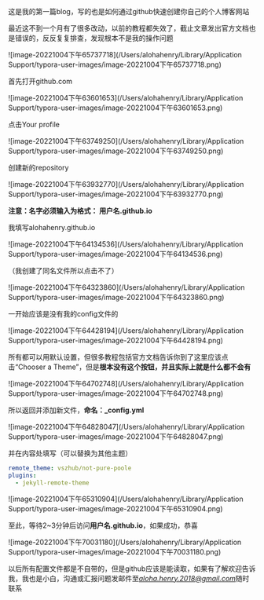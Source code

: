 这是我的第一篇blog，写的也是如何通过github快速创建你自己的个人博客网站

最近这不到一个月有了很多改动，以前的教程都失效了，截止文章发出官方文档也是错误的，反反复复排查，发现根本不是我的操作问题

![image-20221004下午65737718](/Users/alohahenry/Library/Application Support/typora-user-images/image-20221004下午65737718.png)

首先打开github.com

![image-20221004下午63601653](/Users/alohahenry/Library/Application Support/typora-user-images/image-20221004下午63601653.png)

点击Your profile

![image-20221004下午63749250](/Users/alohahenry/Library/Application Support/typora-user-images/image-20221004下午63749250.png)

创建新的repository

![image-20221004下午63932770](/Users/alohahenry/Library/Application Support/typora-user-images/image-20221004下午63932770.png)

**注意：名字必须输入为格式： 用户名.github.io**

我填写alohahenry.github.io

![image-20221004下午64134536](/Users/alohahenry/Library/Application Support/typora-user-images/image-20221004下午64134536.png)

（我创建了同名文件所以点击不了）

![image-20221004下午64323860](/Users/alohahenry/Library/Application Support/typora-user-images/image-20221004下午64323860.png)

一开始应该是没有我的config文件的

![image-20221004下午64428194](/Users/alohahenry/Library/Application Support/typora-user-images/image-20221004下午64428194.png)

所有都可以用默认设置，但很多教程包括官方文档告诉你到了这里应该点击“Chooser a Theme”，但是**根本没有这个按钮，并且实际上就是什么都不会有**

![image-20221004下午64702748](/Users/alohahenry/Library/Application Support/typora-user-images/image-20221004下午64702748.png)

所以返回并添加新文件，**命名：_config.yml**

![image-20221004下午64828047](/Users/alohahenry/Library/Application Support/typora-user-images/image-20221004下午64828047.png)

并在内容处填写（可以替换为其他主题）

```yaml
remote_theme: vszhub/not-pure-poole
plugins:  
  - jekyll-remote-theme
```

![image-20221004下午65310904](/Users/alohahenry/Library/Application Support/typora-user-images/image-20221004下午65310904.png)

至此，等待2~3分钟后访问**用户名.github.io**，如果成功，恭喜

![image-20221004下午70031180](/Users/alohahenry/Library/Application Support/typora-user-images/image-20221004下午70031180.png)

以后所有配置文件都是不自带的，但是github应该是能读取，如果有了解欢迎告诉我，我也是小白，沟通或汇报问题发邮件至*aloha.henry.2018@gmail.com*随时联系